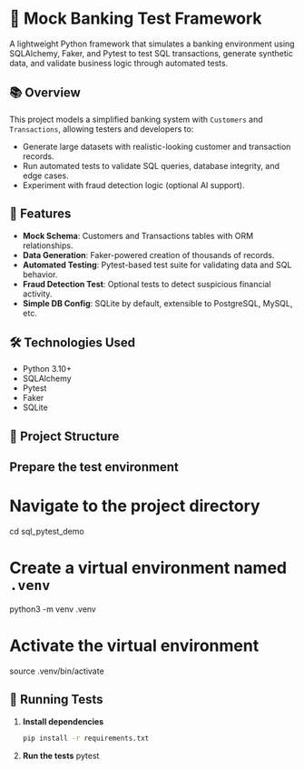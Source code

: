 # 🏦 Mock Banking Test Framework

A lightweight Python framework that simulates a banking environment using SQLAlchemy, Faker, and Pytest to test SQL transactions, generate synthetic data, and validate business logic through automated tests.

## 📚 Overview

This project models a simplified banking system with `Customers` and `Transactions`, allowing testers and developers to:

- Generate large datasets with realistic-looking customer and transaction records.
- Run automated tests to validate SQL queries, database integrity, and edge cases.
- Experiment with fraud detection logic (optional AI support).

## 🚀 Features

- **Mock Schema**: Customers and Transactions tables with ORM relationships.
- **Data Generation**: Faker-powered creation of thousands of records.
- **Automated Testing**: Pytest-based test suite for validating data and SQL behavior.
- **Fraud Detection Test**: Optional tests to detect suspicious financial activity.
- **Simple DB Config**: SQLite by default, extensible to PostgreSQL, MySQL, etc.

## 🛠️ Technologies Used

- Python 3.10+
- SQLAlchemy
- Pytest
- Faker
- SQLite

## 📂 Project Structure

## Prepare the test environment

# Navigate to the project directory
cd sql_pytest_demo

# Create a virtual environment named `.venv`
python3 -m venv .venv

# Activate the virtual environment
source .venv/bin/activate


## 🧪 Running Tests

1. **Install dependencies**  
   ```bash
   pip install -r requirements.txt

2. **Run the tests**
    pytest
